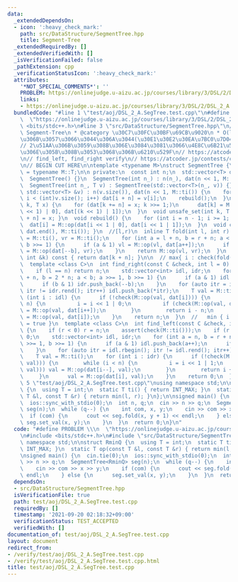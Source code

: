 ```yaml
---
data:
  _extendedDependsOn:
  - icon: ':heavy_check_mark:'
    path: src/DataStructure/SegmentTree.hpp
    title: Segment-Tree
  _extendedRequiredBy: []
  _extendedVerifiedWith: []
  _isVerificationFailed: false
  _pathExtension: cpp
  _verificationStatusIcon: ':heavy_check_mark:'
  attributes:
    '*NOT_SPECIAL_COMMENTS*': ''
    PROBLEM: https://onlinejudge.u-aizu.ac.jp/courses/library/3/DSL/2/DSL_2_A
    links:
    - https://onlinejudge.u-aizu.ac.jp/courses/library/3/DSL/2/DSL_2_A
  bundledCode: "#line 1 \"test/aoj/DSL_2_A.SegTree.test.cpp\"\n#define PROBLEM \\\n\
    \  \"https://onlinejudge.u-aizu.ac.jp/courses/library/3/DSL/2/DSL_2_A\"\n#include\
    \ <bits/stdc++.h>\n#line 3 \"src/DataStructure/SegmentTree.hpp\"\n/**\n * @title\
    \ Segment-Tree\n * @category \u30C7\u30FC\u30BF\u69CB\u9020\n * O(logN)\n * 2\u51AA\
    \u306B\u3057\u3066\u3044\u306A\u3044(\u30E1\u30E2\u30EA\u7BC0\u7D04)\n */\n\n\
    // 2\u51AA\u306B\u3059\u308B\u306E\u3084\u3081\u3066\u4E8C\u6B21\u5143array(10x10)\u3092\
    \u306E\u305B\u308B\u3053\u3068\u306B\u6210\u529F\n// https://atcoder.jp/contests/arc027/tasks/arc027_4\n\
    \n// find_left, find_right verify\n// https://atcoder.jp/contests/code-festival-2014-qualb/tasks/code_festival_qualB_d\n\
    \n// BEGIN CUT HERE\n\ntemplate <typename M>\nstruct SegmentTree {\n  using T\
    \ = typename M::T;\n\n private:\n  const int n;\n  std::vector<T> dat;\n\n public:\n\
    \  SegmentTree() {}\n  SegmentTree(int n_) : n(n_), dat(n << 1, M::ti()) {}\n\
    \  SegmentTree(int n_, T v) : SegmentTree(std::vector<T>(n_, v)) {}\n  SegmentTree(const\
    \ std::vector<T> &v) : n(v.size()), dat(n << 1, M::ti()) {\n    for (int i = 0;\
    \ i < (int)v.size(); i++) dat[i + n] = v[i];\n    rebuild();\n  }\n  void set_val(int\
    \ k, T x) {\n    for (dat[k += n] = x; k >>= 1;)\n      dat[k] = M::op(dat[(k\
    \ << 1) | 0], dat[(k << 1) | 1]);\n  }\n  void unsafe_set(int k, T x) { dat[k\
    \ + n] = x; }\n  void rebuild() {\n    for (int i = n - 1; i >= 1; i--)\n    \
    \  dat[i] = M::op(dat[i << 1 | 0], dat[i << 1 | 1]);\n  }\n  void clear() { fill(dat.begin(),\
    \ dat.end(), M::ti()); }\n  //[l,r)\n  inline T fold(int l, int r) {\n    T vl\
    \ = M::ti(), vr = M::ti();\n    for (int a = l + n, b = r + n; a < b; a >>= 1,\
    \ b >>= 1) {\n      if (a & 1) vl = M::op(vl, dat[a++]);\n      if (b & 1) vr\
    \ = M::op(dat[--b], vr);\n    }\n    return M::op(vl, vr);\n  }\n  T operator[](const\
    \ int &k) const { return dat[k + n]; }\n\n  // max{ i : check(fold(l,i+1)) = true}\n\
    \  template <class C>\n  int find_right(const C &check, int l = 0) {\n    assert(check(M::ti()));\n\
    \    if (l == n) return n;\n    std::vector<int> idl, idr;\n    for (int a = l\
    \ + n, b = 2 * n; a < b; a >>= 1, b >>= 1) {\n      if (a & 1) idl.push_back(a++);\n\
    \      if (b & 1) idr.push_back(--b);\n    }\n    for (auto itr = idr.rbegin();\
    \ itr != idr.rend(); itr++) idl.push_back(*itr);\n    T val = M::ti();\n    for\
    \ (int i : idl) {\n      if (!check(M::op(val, dat[i]))) {\n        while (i <\
    \ n) {\n          i = i << 1 | 0;\n          if (check(M::op(val, dat[i]))) val\
    \ = M::op(val, dat[i++]);\n        }\n        return i - n;\n      }\n      val\
    \ = M::op(val, dat[i]);\n    }\n    return n;\n  }\n  //   min { i : check(fold(i,r))\
    \ = true }\n  template <class C>\n  int find_left(const C &check, int r = -1)\
    \ {\n    if (r < 0) r = n;\n    assert(check(M::ti()));\n    if (r == 0) return\
    \ 0;\n    std::vector<int> idl, idr;\n    for (int a = n, b = r + n; a < b; a\
    \ >>= 1, b >>= 1) {\n      if (a & 1) idl.push_back(a++);\n      if (b & 1) idr.push_back(--b);\n\
    \    }\n    for (auto itr = idl.rbegin(); itr != idl.rend(); itr++) idr.push_back(*itr);\n\
    \    T val = M::ti();\n    for (int i : idr) {\n      if (!check(M::op(dat[i],\
    \ val))) {\n        while (i < n) {\n          i = i << 1 | 1;\n          if (check(M::op(dat[i],\
    \ val))) val = M::op(dat[i--], val);\n        }\n        return i + 1 - n;\n \
    \     }\n      val = M::op(dat[i], val);\n    }\n    return 0;\n  }\n};\n#line\
    \ 5 \"test/aoj/DSL_2_A.SegTree.test.cpp\"\nusing namespace std;\n\nstruct RminQ\
    \ {\n  using T = int;\n  static T ti() { return INT_MAX; }\n  static T op(const\
    \ T &l, const T &r) { return min(l, r); }\n};\n\nsigned main() {\n  cin.tie(0);\n\
    \  ios::sync_with_stdio(0);\n  int n, q;\n  cin >> n >> q;\n  SegmentTree<RminQ>\
    \ seg(n);\n  while (q--) {\n    int com, x, y;\n    cin >> com >> x >> y;\n  \
    \  if (com) {\n      cout << seg.fold(x, y + 1) << endl;\n    } else {\n     \
    \ seg.set_val(x, y);\n    }\n  }\n  return 0;\n}\n"
  code: "#define PROBLEM \\\n  \"https://onlinejudge.u-aizu.ac.jp/courses/library/3/DSL/2/DSL_2_A\"\
    \n#include <bits/stdc++.h>\n#include \"src/DataStructure/SegmentTree.hpp\"\nusing\
    \ namespace std;\n\nstruct RminQ {\n  using T = int;\n  static T ti() { return\
    \ INT_MAX; }\n  static T op(const T &l, const T &r) { return min(l, r); }\n};\n\
    \nsigned main() {\n  cin.tie(0);\n  ios::sync_with_stdio(0);\n  int n, q;\n  cin\
    \ >> n >> q;\n  SegmentTree<RminQ> seg(n);\n  while (q--) {\n    int com, x, y;\n\
    \    cin >> com >> x >> y;\n    if (com) {\n      cout << seg.fold(x, y + 1) <<\
    \ endl;\n    } else {\n      seg.set_val(x, y);\n    }\n  }\n  return 0;\n}"
  dependsOn:
  - src/DataStructure/SegmentTree.hpp
  isVerificationFile: true
  path: test/aoj/DSL_2_A.SegTree.test.cpp
  requiredBy: []
  timestamp: '2021-09-20 02:18:32+09:00'
  verificationStatus: TEST_ACCEPTED
  verifiedWith: []
documentation_of: test/aoj/DSL_2_A.SegTree.test.cpp
layout: document
redirect_from:
- /verify/test/aoj/DSL_2_A.SegTree.test.cpp
- /verify/test/aoj/DSL_2_A.SegTree.test.cpp.html
title: test/aoj/DSL_2_A.SegTree.test.cpp
---
```

